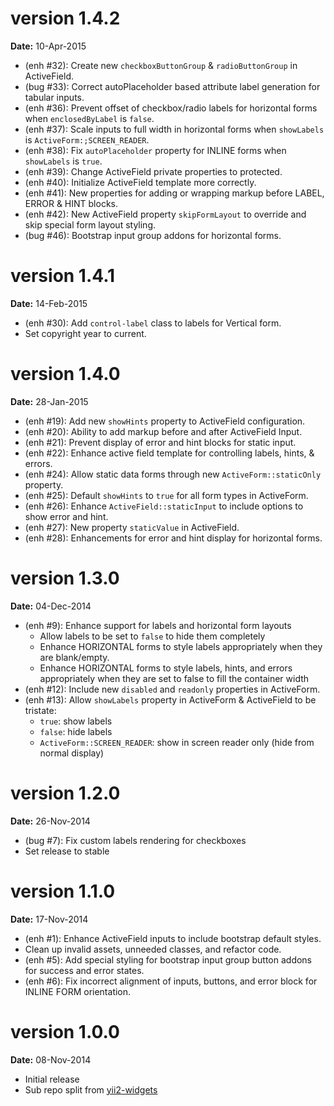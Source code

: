 version 1.4.2
=============
**Date:** 10-Apr-2015

- (enh #32): Create new `checkboxButtonGroup` & `radioButtonGroup` in ActiveField.
- (bug #33): Correct autoPlaceholder based attribute label generation for tabular inputs.
- (enh #36): Prevent offset of checkbox/radio labels for horizontal forms when `enclosedByLabel` is `false`.
- (enh #37): Scale inputs to full width in horizontal forms when `showLabels` is `ActiveForm:;SCREEN_READER`.
- (enh #38): Fix `autoPlaceholder` property for INLINE forms when `showLabels` is `true`.
- (enh #39): Change ActiveField private properties to protected.
- (enh #40): Initialize ActiveField template more correctly.
- (enh #41): New properties for adding or wrapping markup before LABEL, ERROR & HINT blocks.
- (enh #42): New ActiveField property `skipFormLayout` to override and skip special form layout styling.
- (bug #46): Bootstrap input group addons for horizontal forms.

version 1.4.1
=============
**Date:** 14-Feb-2015

- (enh #30): Add `control-label` class to labels for Vertical form.
- Set copyright year to current.

version 1.4.0
=============
**Date:** 28-Jan-2015

- (enh #19): Add new `showHints` property to ActiveField configuration.
- (enh #20): Ability to add markup before and after ActiveField Input.
- (enh #21): Prevent display of error and hint blocks for static input.
- (enh #22): Enhance active field template for controlling labels, hints, & errors.
- (enh #24): Allow static data forms through new `ActiveForm::staticOnly` property.
- (enh #25): Default `showHints` to `true` for all form types in ActiveForm.
- (enh #26): Enhance `ActiveField::staticInput` to include options to show error and hint.
- (enh #27): New property `staticValue` in ActiveField.
- (enh #28): Enhancements for error and hint display for horizontal forms.

version 1.3.0
=============
**Date:** 04-Dec-2014

- (enh #9): Enhance support for labels and horizontal form layouts
    - Allow labels to be set to `false` to hide them completely
    - Enhance HORIZONTAL forms to style labels appropriately when they are blank/empty.
    - Enhance HORIZONTAL forms to style labels, hints, and errors appropriately when they are set to false to fill the container width
- (enh #12): Include new `disabled` and `readonly` properties in ActiveForm.
- (enh #13): Allow `showLabels` property in ActiveForm & ActiveField to be tristate:
    - `true`: show labels
    - `false`: hide labels
    - `ActiveForm::SCREEN_READER`: show in screen reader only (hide from normal display)
    
version 1.2.0
=============
**Date:** 26-Nov-2014

- (bug #7): Fix custom labels rendering for checkboxes
- Set release to stable

version 1.1.0
=============
**Date:** 17-Nov-2014

- (enh #1): Enhance ActiveField inputs to include bootstrap default styles.
- Clean up invalid assets, unneeded classes, and refactor code.
- (enh #5): Add special styling for bootstrap input group button addons for success and error states.
- (enh #6): Fix incorrect alignment of inputs, buttons, and error block for INLINE FORM orientation.

version 1.0.0
=============
**Date:** 08-Nov-2014

- Initial release 
- Sub repo split from [yii2-widgets](https://github.com/kartik-v/yii2-widgets)